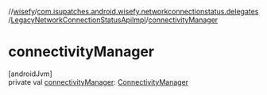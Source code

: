 //[wisefy](../../../index.md)/[com.isupatches.android.wisefy.networkconnectionstatus.delegates](../index.md)/[LegacyNetworkConnectionStatusApiImpl](index.md)/[connectivityManager](connectivity-manager.md)

# connectivityManager

[androidJvm]\
private val [connectivityManager](connectivity-manager.md): [ConnectivityManager](https://developer.android.com/reference/kotlin/android/net/ConnectivityManager.html)
